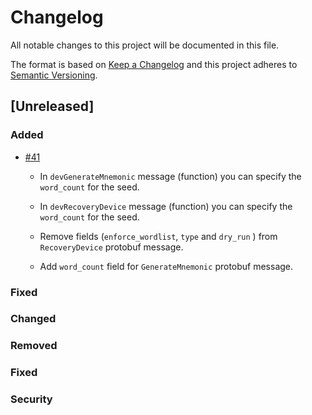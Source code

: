 # Changelog
All notable changes to this project will be documented in this file.

The format is based on [Keep a Changelog](http://keepachangelog.com/en/1.0.0/)
and this project adheres to [Semantic Versioning](http://semver.org/spec/v2.0.0.html).

## [Unreleased]

### Added

- [\#41](https://github.com/skycoin/hardware-wallet-js/issues/41)

  - In `devGenerateMnemonic` message (function) you can specify the `word_count` for the seed.

  - In `devRecoveryDevice` message (function) you can specify the `word_count` for the seed.
  
  - Remove fields (`enforce_wordlist`, `type` and `dry_run` ) from `RecoveryDevice` protobuf message.
  
  - Add `word_count` field for `GenerateMnemonic` protobuf message.

### Fixed

### Changed

### Removed

### Fixed

### Security

